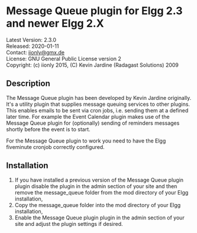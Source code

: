 Message Queue plugin for Elgg 2.3 and newer Elgg 2.X
====================================================

Latest Version: 2.3.0  
Released: 2020-01-11  
Contact: iionly@gmx.de  
License: GNU General Public License version 2  
Copyright: (c) iionly 2015, (C) Kevin Jardine (Radagast Solutions) 2009


Description
-----------

The Message Queue plugin has been developed by Kevin Jardine originally. It's a utility plugin that supplies message queuing services to other plugins. This enables emails to be sent via cron jobs, i.e. sending them at a defined later time. For example the Event Calendar plugin makes use of the Message Queue plugin for (optionally) sending of reminders messages shortly before the event is to start.

For the Message Queue plugin to work you need to have the Elgg fiveminute cronjob correctly configured.

Installation
------------

1. If you have installed a previous version of the Message Queue plugin plugin disable the plugin in the admin section of your site and then remove the message_queue folder from the mod directory of your Elgg installation,
2. Copy the message_queue folder into the mod directory of your Elgg installation,
3. Enable the Message Queue plugin plugin in the admin section of your site and adjust the plugin settings if desired.
